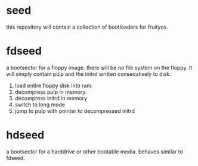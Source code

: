 # seed

this repository will contain a collection of bootloaders for fruityos.

# fdseed

a bootsector for a floppy image. there will be no file system on the floppy. it will simply contain pulp and the initrd written consecutively to disk.

1. load entire floppy disk into ram.
2. decompress pulp in memory.
4. decompress initrd in memory
5. switch to long mode
6. jump to pulp with pointer to decompressed initrd


# hdseed

a bootsector for a harddrive or other bootable media. behaves similar to fdseed.
